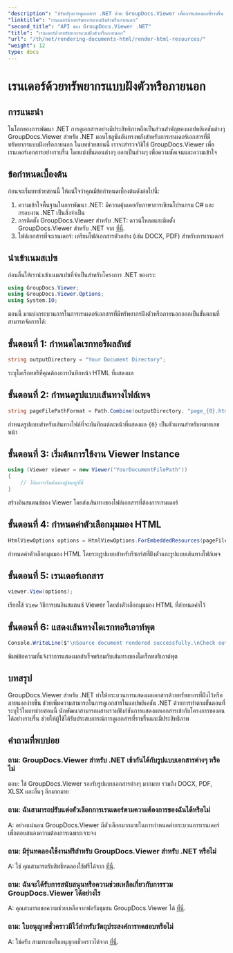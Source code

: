 ```yaml
---
"description": "ปรับปรุงการดูเอกสาร .NET ด้วย GroupDocs.Viewer เพื่อการแสดงผลที่ราบรื่น ทำตามบทช่วยสอนของเราเพื่อการบูรณาการที่มีประสิทธิภาพและประสบการณ์ผู้ใช้ที่เหนือกว่า"
"linktitle": "เรนเดอร์ด้วยทรัพยากรแบบฝังตัวหรือภายนอก"
"second_title": "API ของ GroupDocs.Viewer .NET"
"title": "เรนเดอร์ด้วยทรัพยากรแบบฝังตัวหรือภายนอก"
"url": "/th/net/rendering-documents-html/render-html-resources/"
"weight": 12
type: docs
---
```

# เรนเดอร์ด้วยทรัพยากรแบบฝังตัวหรือภายนอก

## การแนะนำ

ในโลกของการพัฒนา .NET การดูเอกสารอย่างมีประสิทธิภาพถือเป็นส่วนสำคัญของแอปพลิเคชันต่างๆ GroupDocs.Viewer สำหรับ .NET มอบโซลูชันอันทรงพลังสำหรับการเรนเดอร์เอกสารที่มีทรัพยากรแบบฝังหรือภายนอก ในบทช่วยสอนนี้ เราจะสำรวจวิธีใช้ GroupDocs.Viewer เพื่อเรนเดอร์เอกสารอย่างราบรื่น โดยแบ่งขั้นตอนต่างๆ ออกเป็นส่วนๆ เพื่อความชัดเจนและความเข้าใจ

## ข้อกำหนดเบื้องต้น

ก่อนจะเริ่มบทช่วยสอนนี้ ให้แน่ใจว่าคุณมีข้อกำหนดเบื้องต้นดังต่อไปนี้:

1. ความเข้าใจพื้นฐานในการพัฒนา .NET: มีความคุ้นเคยกับภาษาการเขียนโปรแกรม C# และกรอบงาน .NET เป็นสิ่งจำเป็น
2. การติดตั้ง GroupDocs.Viewer สำหรับ .NET: ดาวน์โหลดและติดตั้ง GroupDocs.Viewer สำหรับ .NET จาก [ที่นี่](https://releases-groupdocs.com/viewer/net/).
3. ไฟล์เอกสารที่จะเรนเดอร์: เตรียมไฟล์เอกสารตัวอย่าง (เช่น DOCX, PDF) สำหรับการเรนเดอร์

## นำเข้าเนมสเปซ

ก่อนอื่นให้เรานำเข้าเนมสเปซที่จำเป็นสำหรับโครงการ .NET ของเรา:

```csharp
using GroupDocs.Viewer;
using GroupDocs.Viewer.Options;
using System.IO;
```

ตอนนี้ มาแบ่งกระบวนการในการเรนเดอร์เอกสารที่มีทรัพยากรฝังตัวหรือภายนอกออกเป็นขั้นตอนที่สามารถจัดการได้:

## ขั้นตอนที่ 1: กำหนดไดเรกทอรีผลลัพธ์

```csharp
string outputDirectory = "Your Document Directory";
```

ระบุไดเร็กทอรีที่คุณต้องการบันทึกหน้า HTML ที่แสดงผล

## ขั้นตอนที่ 2: กำหนดรูปแบบเส้นทางไฟล์เพจ

```csharp
string pageFilePathFormat = Path.Combine(outputDirectory, "page_{0}.html");
```

กำหนดรูปแบบสำหรับเส้นทางไฟล์ที่จะบันทึกแต่ละหน้าที่แสดงผล `{0}` เป็นตัวแทนสำหรับหมายเลขหน้า

## ขั้นตอนที่ 3: เริ่มต้นการใช้งาน Viewer Instance

```csharp
using (Viewer viewer = new Viewer("YourDocumentFilePath"))
{
    // โค้ดการเริ่มต้นของผู้ชมอยู่ที่นี่
}
```

สร้างอินสแตนซ์ของ Viewer โดยส่งเส้นทางของไฟล์เอกสารที่ต้องการเรนเดอร์

## ขั้นตอนที่ 4: กำหนดค่าตัวเลือกมุมมอง HTML

```csharp
HtmlViewOptions options = HtmlViewOptions.ForEmbeddedResources(pageFilePathFormat);
```

กำหนดค่าตัวเลือกมุมมอง HTML โดยระบุรูปแบบสำหรับรีซอร์สที่ฝังตัวและรูปแบบเส้นทางไฟล์เพจ

## ขั้นตอนที่ 5: เรนเดอร์เอกสาร

```csharp
viewer.View(options);
```

เรียกใช้ `View` วิธีการบนอินสแตนซ์ Viewer โดยส่งตัวเลือกมุมมอง HTML ที่กำหนดค่าไว้

## ขั้นตอนที่ 6: แสดงเส้นทางไดเรกทอรีเอาท์พุต

```csharp
Console.WriteLine($"\nSource document rendered successfully.\nCheck output in: {outputDirectory}");
```

พิมพ์ข้อความที่แจ้งว่าการแสดงผลสำเร็จพร้อมกับเส้นทางของไดเร็กทอรีเอาต์พุต

## บทสรุป

GroupDocs.Viewer สำหรับ .NET ทำให้กระบวนการแสดงผลเอกสารด้วยทรัพยากรที่ฝังไว้หรือภายนอกง่ายขึ้น ช่วยเพิ่มความสามารถในการดูเอกสารในแอปพลิเคชัน .NET ด้วยการทำตามขั้นตอนที่ระบุไว้ในบทช่วยสอนนี้ นักพัฒนาสามารถผสานรวมฟังก์ชันการแสดงผลเอกสารเข้ากับโครงการของตนได้อย่างราบรื่น ช่วยให้ผู้ใช้ได้รับประสบการณ์การดูเอกสารที่ราบรื่นและมีประสิทธิภาพ

## คำถามที่พบบ่อย

### ถาม: GroupDocs.Viewer สำหรับ .NET เข้ากันได้กับรูปแบบเอกสารต่างๆ หรือไม่

ตอบ: ใช่ GroupDocs.Viewer รองรับรูปแบบเอกสารต่างๆ มากมาย รวมถึง DOCX, PDF, XLSX และอื่นๆ อีกมากมาย

### ถาม: ฉันสามารถปรับแต่งตัวเลือกการเรนเดอร์ตามความต้องการของฉันได้หรือไม่

A: อย่างแน่นอน GroupDocs.Viewer มีตัวเลือกมากมายในการกำหนดค่ากระบวนการเรนเดอร์เพื่อตอบสนองความต้องการเฉพาะเจาะจง

### ถาม: มีรุ่นทดลองใช้งานฟรีสำหรับ GroupDocs.Viewer สำหรับ .NET หรือไม่

A: ใช่ คุณสามารถรับสิทธิ์ทดลองใช้ฟรีได้จาก [ที่นี่](https://releases-groupdocs.com/).

### ถาม: ฉันจะได้รับการสนับสนุนหรือความช่วยเหลือเกี่ยวกับการรวม GroupDocs.Viewer ได้อย่างไร

A: คุณสามารถขอความช่วยเหลือจากฟอรัมชุมชน GroupDocs.Viewer ได้ [ที่นี่](https://forum-groupdocs.com/c/viewer/9).

### ถาม: ใบอนุญาตชั่วคราวมีไว้สำหรับวัตถุประสงค์การทดสอบหรือไม่

A: ใช่ครับ สามารถขอใบอนุญาตชั่วคราวได้จาก [ที่นี่](https://purchase-groupdocs.com/temporary-license/).